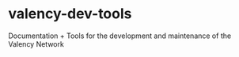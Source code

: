 # valency-dev-tools
Documentation + Tools for the development and maintenance of the Valency Network
